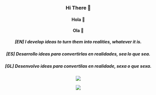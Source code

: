 ### <p align = "center">Hi There 👋</p>
#### <p align = "center">Hola 👋</p>
#### <p align = "center">Ola 👋</p>


##### <p align = "center">[EN] I develop ideas to turn them into realities, whatever it is.</p>
##### <p align = "center">[ES] Desarrollo ideas para convertirlas en realidades, sea lo que sea.</p>
##### <p align = "center">[GL] Desenvolvo ideas para convertilas en realidade, sexa o que sexa.</p>


<p align = "center"><img src = "https://github-widgetbox.vercel.app/api/profile?username=abrahampo1&data=followers,repositories,stars,commits"></p>
<p align = "center"><img src = "https://github-widgetbox.vercel.app/api/skills?names=js,php,python,html,css,csharp,bash,xml,json,yaml,mysql,powershell,lua,markdown"></p>

